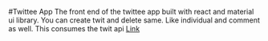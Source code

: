#Twittee App
The front end of the twittee app built with react and material ui library. You can create twit and delete same. Like individual and comment as well. This consumes the twit api [Link](https://twitees.herokuapp.com/)

